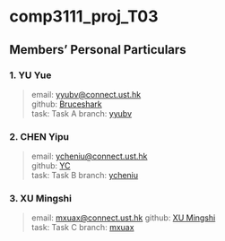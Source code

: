 # comp3111_proj_T03

## Members’ Personal Particulars
### 1. YU Yue
> email: yyubv@connect.ust.hk  
> github: [Bruceshark](https://github.com/Bruceshark)  
> task: Task A
> branch: [yyubv](https://github.com/Bruceshark/comp3111_proj_T03/tree/yyubv)

### 2. CHEN Yipu
> email: ycheniu@connect.ust.hk  
> github: [YC](https://github.com/peterchenyipu)  
> task: Task B
> branch: [ycheniu](https://github.com/Bruceshark/comp3111_proj_T03/tree/ycheniu)

### 3. XU Mingshi
> email: mxuax@connect.ust.hk
> github: [XU Mingshi](https://github.com/mxuax)  
> task: Task C
> branch: [mxuax](https://github.com/Bruceshark/comp3111_proj_T03/tree/mxuax)